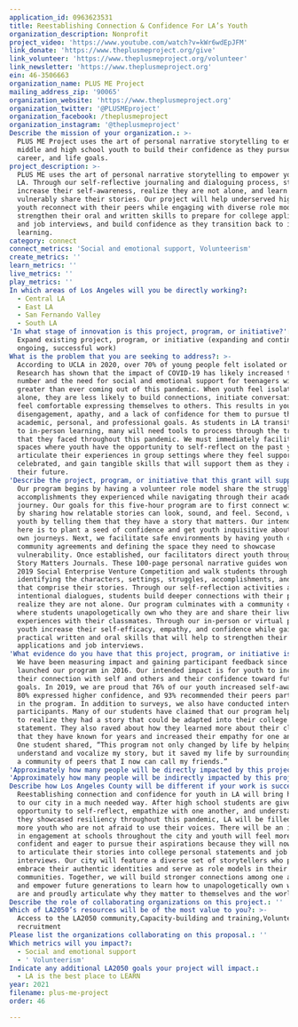 ```yaml
---
application_id: 0963623531
title: Reestablishing Connection & Confidence For LA’s Youth
organization_description: Nonprofit
project_video: 'https://www.youtube.com/watch?v=kWr6wdEpJFM'
link_donate: 'https://www.theplusmeproject.org/give'
link_volunteer: 'https://www.theplusmeproject.org/volunteer'
link_newsletter: 'https://www.theplusmeproject.org'
ein: 46-3506663
organization_name: PLUS ME Project
mailing_address_zip: '90065'
organization_website: 'https://www.theplusmeproject.org'
organization_twitter: '@PLUSMEproject'
organization_facebook: /theplusmeproject
organization_instagram: '@theplusmeproject'
Describe the mission of your organization.: >-
  PLUS ME Project uses the art of personal narrative storytelling to empower
  middle and high school youth to build their confidence as they pursue college,
  career, and life goals.
project_description: >-
  PLUS ME uses the art of personal narrative storytelling to empower youth in
  LA. Through our self-reflective journaling and dialoguing process, students
  increase their self-awareness, realize they are not alone, and learn how to
  vulnerably share their stories. Our project will help underserved high school
  youth reconnect with their peers while engaging with diverse role models,
  strengthen their oral and written skills to prepare for college applications
  and job interviews, and build confidence as they transition back to in-person
  learning.
category: connect
connect_metrics: 'Social and emotional support, Volunteerism'
create_metrics: ''
learn_metrics: ''
live_metrics: ''
play_metrics: ''
In which areas of Los Angeles will you be directly working?:
  - Central LA
  - East LA
  - San Fernando Valley
  - South LA
'In what stage of innovation is this project, program, or initiative?': >-
  Expand existing project, program, or initiative (expanding and continuing
  ongoing, successful work)
What is the problem that you are seeking to address?: >-
  According to UCLA in 2020, over 70% of young people felt isolated or alone.
  Research has shown that the impact of COVID-19 has likely increased this
  number and the need for social and emotional support for teenagers will be
  greater than ever coming out of this pandemic. When youth feel isolated or
  alone, they are less likely to build connections, initiate conversations, or
  feel comfortable expressing themselves to others. This results in youth
  disengagement, apathy, and a lack of confidence for them to pursue their
  academic, personal, and professional goals. As students in LA transition back
  to in-person learning, many will need tools to process through the traumas
  that they faced throughout this pandemic. We must immediately facilitate safe
  spaces where youth have the opportunity to self-reflect on the past year,
  articulate their experiences in group settings where they feel supported and
  celebrated, and gain tangible skills that will support them as they advance in
  their future.
'Describe the project, program, or initiative that this grant will support to address the problem identified.': >-
  Our program begins by having a volunteer role model share the struggles and
  accomplishments they experienced while navigating through their academic
  journey. Our goals for this five-hour program are to first connect with youth
  by sharing how relatable stories can look, sound, and feel. Second, we empower
  youth by telling them that they have a story that matters. Our intended impact
  here is to plant a seed of confidence and get youth inquisitive about their
  own journeys. Next, we facilitate safe environments by having youth create
  community agreements and defining the space they need to showcase
  vulnerability. Once established, our facilitators direct youth through our My
  Story Matters Journals. These 100-page personal narrative guides won UCLA’s
  2019 Social Enterprise Venture Competition and walk students through
  identifying the characters, settings, struggles, accomplishments, and lessons
  that comprise their stories. Through our self-reflection activities and
  intentional dialogues, students build deeper connections with their peers and
  realize they are not alone. Our program culminates with a community circle
  where students unapologetically own who they are and share their lived
  experiences with their classmates. Through our in-person or virtual program,
  youth increase their self-efficacy, empathy, and confidence while gaining
  practical written and oral skills that will help to strengthen their college
  applications and job interviews.
'What evidence do you have that this project, program, or initiative is or will be successful, and how will you define and measure success?': >-
  We have been measuring impact and gaining participant feedback since we
  launched our program in 2016. Our intended impact is for youth to increase
  their connection with self and others and their confidence toward future
  goals. In 2019, we are proud that 76% of our youth increased self-awareness,
  80% expressed higher confidence, and 93% recommended their peers participate
  in the program. In addition to surveys, we also have conducted interviews with
  participants. Many of our students have claimed that our program helped them
  to realize they had a story that could be adapted into their college personal
  statement. They also raved about how they learned more about their classmates
  that they have known for years and increased their empathy for one another.
  One student shared, “This program not only changed by life by helping me
  understand and vocalize my story, but it saved my life by surrounding me with
  a community of peers that I now can call my friends.”
'Approximately how many people will be directly impacted by this project, program, or initiative?': '1000'
'Approximately how many people will be indirectly impacted by this project, program, or initiative?': '5000'
Describe how Los Angeles County will be different if your work is successful.: >-
  Reestablishing connection and confidence for youth in LA will bring hope back
  to our city in a much needed way. After high school students are given the
  opportunity to self-reflect, empathize with one another, and understand how
  they showcased resiliency throughout this pandemic, LA will be filled with
  more youth who are not afraid to use their voices. There will be an increase
  in engagement at schools throughout the city and youth will feel more
  confident and eager to pursue their aspirations because they will now know how
  to articulate their stories into college personal statements and job
  interviews. Our city will feature a diverse set of storytellers who proudly
  embrace their authentic identities and serve as role models in their
  communities. Together, we will build stronger connections among one another
  and empower future generations to learn how to unapologetically own who they
  are and proudly articulate why they matter to themselves and the world.
Describe the role of collaborating organizations on this project.: ''
Which of LA2050’s resources will be of the most value to you?: >-
  Access to the LA2050 community,Capacity-building and training,Volunteer
  recruitment
Please list the organizations collaborating on this proposal.: ''
Which metrics will you impact?:
  - Social and emotional support
  - ' Volunteerism'
Indicate any additional LA2050 goals your project will impact.:
  - LA is the best place to LEARN
year: 2021
filename: plus-me-project
order: 46

---
```

